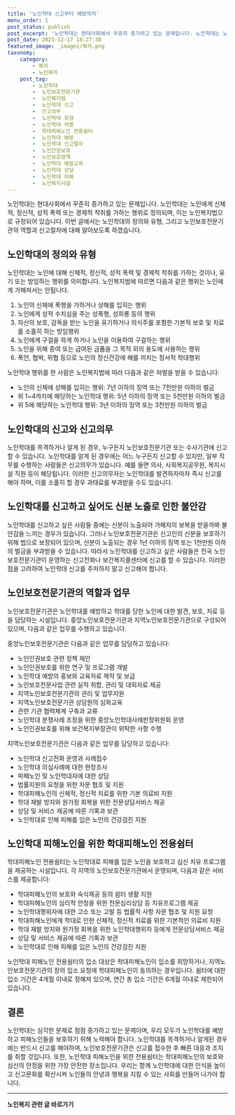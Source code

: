 ```yaml
---
title: '노인학대 신고부터 예방까지'
menu_order: 1
post_status: publish
post_excerpt: '노인학대는 현대사회에서 꾸준히 증가하고 있는 문제입니다. 노인학대는 노인에게 신체적, 정신적, 성적 폭력 또는 경제적 착취를 가하는 행위로 정의되며, 이는 노인복지법으로 규정되어 있습니다. 이번 글에서는 노인학대의 정의와 유형, 그리고 노인보호전문기관의 역할과 신고절차에 대해 알아보도록 하겠습니다.'
post_date: 2023-12-17 18:27:38
featured_image: _images/복지.png
taxonomy:
    category:
        - 복지
        - 노인복지
    post_tag:
        - 노인학대
        -  노인보호전문기관
        -  노인복지법
        -  노인학대 신고
        -  신고의무
        -  노인학대 유형
        -  노인학대 처벌
        -  학대피해노인 전용쉼터
        -  노인학대 예방
        -  노인학대 신고절차
        -  노인인권보호
        -  노인보호정책
        -  노인학대 예방교육
        -  노인학대 상담
        -  노인학대 피해
        -  노인복지시설
---
```



노인학대는 현대사회에서 꾸준히 증가하고 있는 문제입니다. 노인학대는 노인에게 신체적, 정신적, 성적 폭력 또는 경제적 착취를 가하는 행위로 정의되며, 이는 노인복지법으로 규정되어 있습니다. 이번 글에서는 노인학대의 정의와 유형, 그리고 노인보호전문기관의 역할과 신고절차에 대해 알아보도록 하겠습니다.

## 노인학대의 정의와 유형
노인학대는 노인에 대해 신체적, 정신적, 성적 폭력 및 경제적 착취를 가하는 것이나, 유기 또는 방임하는 행위를 의미합니다. 노인복지법에 따르면 다음과 같은 행위는 노인에게 가해져서는 안됩니다.

1. 노인의 신체에 폭행을 가하거나 상해를 입히는 행위
2. 노인에게 성적 수치심을 주는 성폭행, 성희롱 등의 행위
3. 자신의 보호, 감독을 받는 노인을 유기하거나 의식주를 포함한 기본적 보호 및 치료를 소홀히 하는 방임행위
4. 노인에게 구걸을 하게 하거나 노인을 이용하여 구걸하는 행위
5. 노인을 위해 증여 또는 급여된 금품을 그 목적 외의 용도에 사용하는 행위
6. 폭언, 협박, 위협 등으로 노인의 정신건강에 해를 끼치는 정서적 학대행위

노인학대 행위를 한 사람은 노인복지법에 따라 다음과 같은 처벌을 받을 수 있습니다:

- 노인의 신체에 상해를 입히는 행위: 7년 이하의 징역 또는 7천만원 이하의 벌금
- 위 1~4까지에 해당하는 노인학대 행위: 5년 이하의 징역 또는 5천만원 이하의 벌금
- 위 5에 해당하는 노인학대 행위: 3년 이하의 징역 또는 3천만원 이하의 벌금

## 노인학대의 신고와 신고의무
노인학대를 목격하거나 알게 된 경우, 누구든지 노인보호전문기관 또는 수사기관에 신고할 수 있습니다. 노인학대를 알게 된 경우에는 어느 누구든지 신고할 수 있지만, 일부 직무를 수행하는 사람들은 신고의무가 있습니다. 예를 들면 의사, 사회복지공무원, 복지시설 직원 등이 해당됩니다. 이러한 신고의무자는 노인학대를 발견하자마자 즉시 신고를 해야 하며, 이를 소홀히 할 경우 과태료를 부과받을 수도 있습니다.

## 노인학대를 신고하고 싶어도 신분 노출로 인한 불안감
노인학대를 신고하고 싶은 사람들 중에는 신분이 노출되어 가해자의 보복을 받을까봐 불안감을 느끼는 경우가 있습니다. 그러나 노인보호전문기관은 신고인의 신분을 보호하기 위해 법으로 보장되어 있으며, 신분이 노출되는 경우 1년 이하의 징역 또는 1천만원 이하의 벌금을 부과받을 수 있습니다. 따라서 노인학대를 신고하고 싶은 사람들은 전국 노인보호전문기관이 운영하는 신고전화나 보건복지콜센터에 신고를 할 수 있습니다. 이러한 점을 고려하여 노인학대 신고를 주저하지 말고 신고해야 합니다.

## 노인보호전문기관의 역할과 업무

노인보호전문기관은 노인학대를 예방하고 학대를 당한 노인에 대한 발견, 보호, 치료 등을 담당하는 시설입니다. 중앙노인보호전문기관과 지역노인보호전문기관으로 구성되어 있으며, 다음과 같은 업무를 수행하고 있습니다.

중앙노인보호전문기관은 다음과 같은 업무를 담당하고 있습니다:
- 노인인권보호 관련 정책 제안
- 노인인권보호를 위한 연구 및 프로그램 개발
- 노인학대 예방의 홍보와 교육자료 제작 및 보급
- 노인보호전문사업 관련 실적 취합, 관리 및 대외자료 제공
- 지역노인보호전문기관의 관리 및 업무지원
- 지역노인보호전문기관 상담원의 심화교육
- 관련 기관 협력체계 구축과 교류
- 노인학대 분쟁사례 조정을 위한 중앙노인학대사례판정위원회 운영
- 노인인권보호를 위해 보건복지부장관이 위탁한 사항 수행

지역노인보호전문기관은 다음과 같은 업무를 담당하고 있습니다:
- 노인학대 신고전화 운영과 사례접수
- 노인학대 의심사례에 대한 현장조사
- 피해노인 및 노인학대자에 대한 상담
- 법률지원의 요청을 위한 자문 협조 및 지원
- 학대피해노인의 신체적, 정신적 치료를 위한 기본 의료비 지원
- 학대 재발 방지와 원가정 회복을 위한 전문상담서비스 제공
- 상담 및 서비스 제공에 따른 기록과 보관
- 노인학대로 인해 피해를 입은 노인의 건강검진 지원

## 노인학대 피해노인을 위한 학대피해노인 전용쉼터

학대피해노인 전용쉼터는 노인학대로 피해를 입은 노인을 보호하고 심신 치유 프로그램을 제공하는 시설입니다. 각 지역의 노인보호전문기관에서 운영되며, 다음과 같은 서비스를 제공합니다:

- 학대피해노인의 보호와 숙식제공 등의 쉼터 생활 지원
- 학대피해노인의 심리적 안정을 위한 전문심리상담 등 치유프로그램 제공
- 노인학대행위자에 대한 고소 또는 고발 등 법률적 사항 자문 협조 및 지원 요청
- 학대피해노인에게 학대로 인한 신체적, 정신적 치료를 위한 기본적인 의료비 지원
- 학대 재발 방지와 원가정 회복을 위한 노인학대행위자 등에게 전문상담서비스 제공
- 상담 및 서비스 제공에 따른 기록과 보관
- 노인학대로 인해 피해를 입은 노인의 건강검진 지원

노인학대 피해노인 전용쉼터의 입소 대상은 학대피해노인이 입소를 희망하거나, 지역노인보호전문기관의 장의 입소 요청에 학대피해노인이 동의하는 경우입니다. 쉼터에 대한 입소 기간은 4개월 이내로 정해져 있으며, 연간 총 입소 기간은 6개월 이내로 제한되어 있습니다.

## 결론
노인학대는 심각한 문제로 점점 증가하고 있는 문제이며, 우리 모두가 노인학대를 예방하고 피해노인들을 보호하기 위해 노력해야 합니다. 노인학대를 목격하거나 알게된 경우에는 반드시 신고를 해야하며, 노인보호전문기관은 신고를 접수한 후 빠른 대응과 조치를 취할 것입니다. 또한, 노인학대 피해노인을 위한 전용쉼터는 학대피해노인의 보호와 심신의 안정을 위한 가장 안전한 장소입니다. 우리는 함께 노인학대에 대한 인식을 높이고 신고문화를 확산시켜 노인들의 안녕과 행복을 지킬 수 있는 사회를 만들어 나가야 합니다.
                       
<!-- wp:separator -->
<hr class="wp-block-separator has-alpha-channel-opacity"/>
<!-- /wp:separator -->

<!-- wp:group {"backgroundColor":"base","layout":{"type":"constrained"}} -->
<div class="wp-block-group has-base-background-color has-background"><!-- wp:paragraph {"align":"center","fontSize":"medium"} -->
<p class="has-text-align-center has-large-font-size"><strong>노인복지 관련 글 바로가기</strong></p>
<!-- /wp:paragraph -->


<!-- wp:latest-posts
{"categories":[{"id":15998,"count":19,"description":"","link":"https://uknowlaw.com/category/%eb%85%b8%ec%9d%b8%eb%b3%b5%ec%a7%80/","name":"노인복지","slug":"노인복지","taxonomy":"category","parent":0,"meta":[],"_links":{"self":[{"href":"https://uknowlaw.com/wp-json/wp/v2/categories/15998"}],"collection":[{"href":"https://uknowlaw.com/wp-json/wp/v2/categories"}],"about":[{"href":"https://uknowlaw.com/wp-json/wp/v2/taxonomies/category"}],"wp:post_type":[{"href":"https://uknowlaw.com/wp-json/wp/v2/posts?categories=15998"}],"curies":[{"name":"wp","href":"https://api.w.org/{rel}","templated":true}]}}],"postsToShow":100,"excerptLength":28,"postLayout":"grid","columns":2,"featuredImageAlign":"left","featuredImageSizeSlug":"large","fontSize":"small"} /--></div>
<!-- /wp:group -->